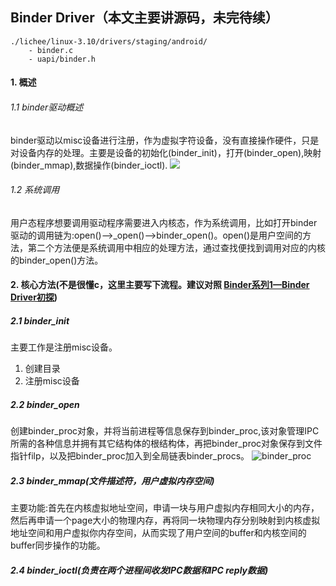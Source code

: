 ## Binder Driver（本文主要讲源码，未完待续） 

    ./lichee/linux-3.10/drivers/staging/android/
        - binder.c
        - uapi/binder.h

#### 1. 概述
###### 1.1 binder驱动概述
binder驱动以misc设备进行注册，作为虚拟字符设备，没有直接操作硬件，只是对设备内存的处理。主要是设备的初始化(binder_init)，打开(binder_open),映射(binder_mmap),数据操作(binder_ioctl).
![](http://gityuan.com/images/binder/binder_dev/binder_driver.png)
###### 1.2 系统调用
用户态程序想要调用驱动程序需要进入内核态，作为系统调用，比如打开binder驱动的调用链为:open()-->_open()-->binder_open()。open()是用户空间的方法，第二个方法便是系统调用中相应的处理方法，通过查找便找到调用对应的内核的binder_open()方法。
#### 2. 核心方法(不是很懂c，这里主要写下流程。建议对照 [Binder系列1—Binder Driver初探](http://gityuan.com/2015/11/01/binder-driver/))
##### 2.1 binder_init
主要工作是注册misc设备。
1. 创建目录
2. 注册misc设备
##### 2.2 binder_open
创建binder_proc对象，并将当前进程等信息保存到binder_proc,该对象管理IPC所需的各种信息并拥有其它结构体的根结构体，再把binder_proc对象保存到文件指针filp，以及把binder_proc加入到全局链表binder_procs。
![binder_proc](http://gityuan.com/images/binder/binder_dev/binder_procs.png)
##### 2.3 binder_mmap(文件描述符，用户虚拟内存空间)
主要功能:首先在内核虚拟地址空间，申请一块与用户虚拟内存相同大小的内存，然后再申请一个page大小的物理内存，再将同一块物理内存分别映射到内核虚拟地址空间和用户虚拟你内存空间，从而实现了用户空间的buffer和内核空间的buffer同步操作的功能。
##### 2.4 binder_ioctl(负责在两个进程间收发IPC数据和IPC reply数据)


